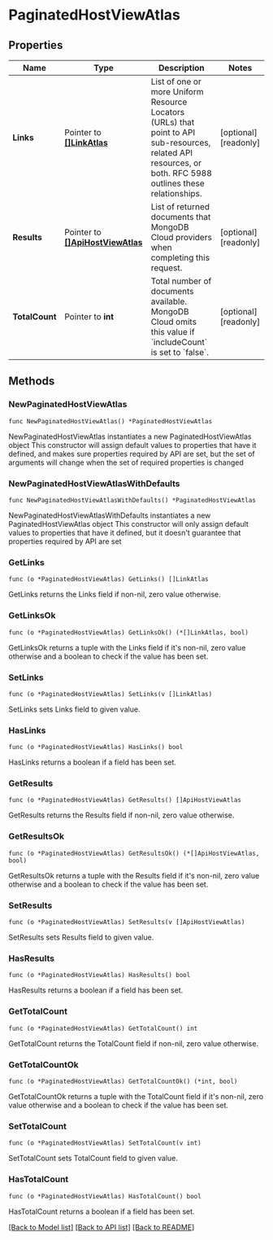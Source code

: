 # PaginatedHostViewAtlas

## Properties

Name | Type | Description | Notes
------------ | ------------- | ------------- | -------------
**Links** | Pointer to [**[]LinkAtlas**](LinkAtlas.md) | List of one or more Uniform Resource Locators (URLs) that point to API sub-resources, related API resources, or both. RFC 5988 outlines these relationships. | [optional] [readonly] 
**Results** | Pointer to [**[]ApiHostViewAtlas**](ApiHostViewAtlas.md) | List of returned documents that MongoDB Cloud providers when completing this request. | [optional] [readonly] 
**TotalCount** | Pointer to **int** | Total number of documents available. MongoDB Cloud omits this value if &#x60;includeCount&#x60; is set to &#x60;false&#x60;. | [optional] [readonly] 

## Methods

### NewPaginatedHostViewAtlas

`func NewPaginatedHostViewAtlas() *PaginatedHostViewAtlas`

NewPaginatedHostViewAtlas instantiates a new PaginatedHostViewAtlas object
This constructor will assign default values to properties that have it defined,
and makes sure properties required by API are set, but the set of arguments
will change when the set of required properties is changed

### NewPaginatedHostViewAtlasWithDefaults

`func NewPaginatedHostViewAtlasWithDefaults() *PaginatedHostViewAtlas`

NewPaginatedHostViewAtlasWithDefaults instantiates a new PaginatedHostViewAtlas object
This constructor will only assign default values to properties that have it defined,
but it doesn't guarantee that properties required by API are set

### GetLinks

`func (o *PaginatedHostViewAtlas) GetLinks() []LinkAtlas`

GetLinks returns the Links field if non-nil, zero value otherwise.

### GetLinksOk

`func (o *PaginatedHostViewAtlas) GetLinksOk() (*[]LinkAtlas, bool)`

GetLinksOk returns a tuple with the Links field if it's non-nil, zero value otherwise
and a boolean to check if the value has been set.

### SetLinks

`func (o *PaginatedHostViewAtlas) SetLinks(v []LinkAtlas)`

SetLinks sets Links field to given value.

### HasLinks

`func (o *PaginatedHostViewAtlas) HasLinks() bool`

HasLinks returns a boolean if a field has been set.
### GetResults

`func (o *PaginatedHostViewAtlas) GetResults() []ApiHostViewAtlas`

GetResults returns the Results field if non-nil, zero value otherwise.

### GetResultsOk

`func (o *PaginatedHostViewAtlas) GetResultsOk() (*[]ApiHostViewAtlas, bool)`

GetResultsOk returns a tuple with the Results field if it's non-nil, zero value otherwise
and a boolean to check if the value has been set.

### SetResults

`func (o *PaginatedHostViewAtlas) SetResults(v []ApiHostViewAtlas)`

SetResults sets Results field to given value.

### HasResults

`func (o *PaginatedHostViewAtlas) HasResults() bool`

HasResults returns a boolean if a field has been set.
### GetTotalCount

`func (o *PaginatedHostViewAtlas) GetTotalCount() int`

GetTotalCount returns the TotalCount field if non-nil, zero value otherwise.

### GetTotalCountOk

`func (o *PaginatedHostViewAtlas) GetTotalCountOk() (*int, bool)`

GetTotalCountOk returns a tuple with the TotalCount field if it's non-nil, zero value otherwise
and a boolean to check if the value has been set.

### SetTotalCount

`func (o *PaginatedHostViewAtlas) SetTotalCount(v int)`

SetTotalCount sets TotalCount field to given value.

### HasTotalCount

`func (o *PaginatedHostViewAtlas) HasTotalCount() bool`

HasTotalCount returns a boolean if a field has been set.

[[Back to Model list]](../README.md#documentation-for-models) [[Back to API list]](../README.md#documentation-for-api-endpoints) [[Back to README]](../README.md)


